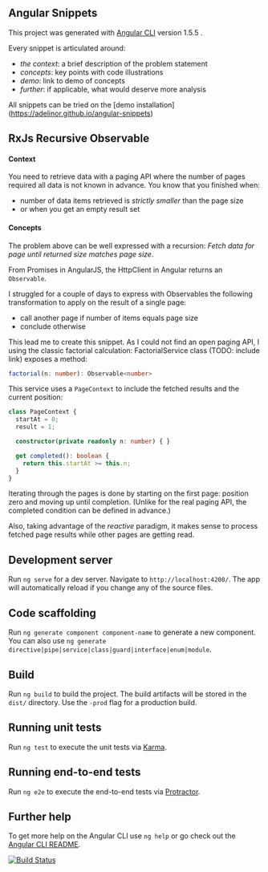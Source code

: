 ## Angular Snippets

This project was generated with [Angular CLI](https://github.com/angular/angular-cli) version 1.5.5 .

Every snippet is articulated around:
* *the context*: a brief description of the problem statement
* *concepts*: key points with code illustrations
* *demo*: link to demo of concepts
* *further*: if applicable, what would deserve more analysis

All snippets can be tried on the [demo installation]
(https://adelinor.github.io/angular-snippets)

## RxJs Recursive Observable

#### Context
You need to retrieve data with a paging API where the number of pages
required all data is not known in advance. You know that you finished
when:
* number of data items retrieved is *strictly smaller* than the page size
* or when you get an empty result set

#### Concepts
The problem above can be well expressed with a recursion: *Fetch data for page until returned size matches page size*.

From Promises in AngularJS, the HttpClient in Angular returns an `Observable`.

I struggled for a couple of days to express with Observables the following transformation to apply on the result of a single page:
* call another page if number of items equals page size
* conclude otherwise

This lead me to create this snippet. As I could not find an open paging API, I using the classic factorial calculation: FactorialService class (TODO: include link) exposes a method:

```ts
factorial(n: number): Observable<number>
```

This service uses a `PageContext` to include the fetched results and the current position:

```ts
class PageContext {
  startAt = 0;
  result = 1;

  constructor(private readonly n: number) { }

  get completed(): boolean {
    return this.startAt >= this.n;
  }
}
```


Iterating through the pages is done by starting on the first page: position zero and moving up until completion. (Unlike for the real paging API, the completed condition can be defined in advance.)


Also, taking advantage of the *reactive* paradigm, it makes sense to process fetched page results while other pages are getting read.


## Development server

Run `ng serve` for a dev server. Navigate to `http://localhost:4200/`. The app will automatically reload if you change any of the source files.

## Code scaffolding

Run `ng generate component component-name` to generate a new component. You can also use `ng generate directive|pipe|service|class|guard|interface|enum|module`.

## Build

Run `ng build` to build the project. The build artifacts will be stored in the `dist/` directory. Use the `-prod` flag for a production build.

## Running unit tests

Run `ng test` to execute the unit tests via [Karma](https://karma-runner.github.io).

## Running end-to-end tests

Run `ng e2e` to execute the end-to-end tests via [Protractor](http://www.protractortest.org/).

## Further help

To get more help on the Angular CLI use `ng help` or go check out the [Angular CLI README](https://github.com/angular/angular-cli/blob/master/README.md).


[![Build Status][travis-badge]][travis-badge-url]

[travis-badge]: https://travis-ci.org/adelinor/angular-snippets.svg?branch=master
[travis-badge-url]: https://travis-ci.org/adelinor/angular-snippets